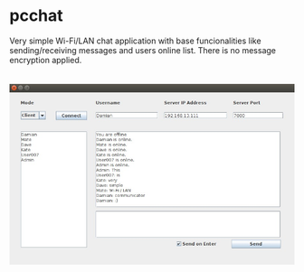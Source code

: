 # pcchat
Very simple Wi-Fi/LAN chat application with base funcionalities like sending/receiving messages and users online list. There is no message encryption applied.

<img src="readme_imgs/pclanchatmodule.jpg" vspace="20" />
